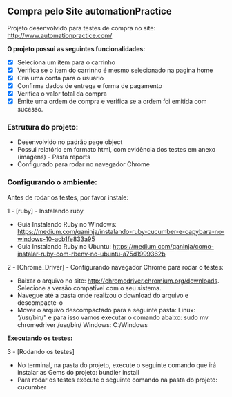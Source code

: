## Compra pelo Site automationPractice

Projeto desenvolvido para testes de compra no site: http://www.automationpractice.com/

**O projeto possui as seguintes funcionalidades:**
- [x] Seleciona um item para o carrinho
- [x] Verifica se o item do carrinho é mesmo selecionado na pagina home
- [x] Cria uma conta para o usuário
- [x] Confirma dados de entrega e forma de pagamento
- [x] Verifica o valor total da compra
- [x] Emite uma ordem de compra e verifica se a ordem foi emitida com sucesso.

### Estrutura do projeto:
- Desenvolvido no padrão page object
- Possui relatório em formato html, com evidência dos testes em anexo (imagens) - Pasta reports
- Configurado para rodar no navegador Chrome


### Configurando o ambiente:
Antes de rodar os testes, por favor instale:

1 - [ruby] - Instalando ruby
- Guia Instalando Ruby no Windows: https://medium.com/qaninja/instalando-ruby-cucumber-e-capybara-no-windows-10-acb1fe833a95
- Guia Instalando Ruby no Ubuntu: https://medium.com/qaninja/como-instalar-ruby-com-rbenv-no-ubuntu-a75d1999362b


2 - [Chrome_Driver] - Configurando navegador Chrome para rodar o testes:
- Baixar o arquivo no site: http://chromedriver.chromium.org/downloads. Selecione a versão compatível com o seu sistema.
- Navegue até a pasta onde realizou o download do arquivo e descompacte-o 
- Mover o arquivo descompactado para a seguinte pasta:
	Linux:
   		“/usr/bin/” e para isso vamos executar o comando abaixo:
   		sudo mv chromedriver /usr/bin/
	Windows:
   		C:/Windows

**Executando os testes:**

3 - [Rodando os testes]
- No terminal, na pasta do projeto, execute o seguinte comando que irá instalar as Gems do projeto:
	bundler install
- Para rodar os testes execute o seguinte comando na pasta do projeto:
	cucumber
